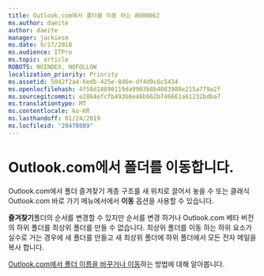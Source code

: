 ```yaml
---
title: Outlook.com에서 폴더를 이동 하는 8000062
ms.author: daeite
author: daeite
manager: jackiesm
ms.date: 9/17/2018
ms.audience: ITPro
ms.topic: article
ROBOTS: NOINDEX, NOFOLLOW
localization_priority: Priority
ms.assetid: 5042f2a4-6edb-425e-8d6e-df4d9c6c5434
ms.openlocfilehash: 4f58d18890119da9903b8b4083988e215a779a2f
ms.sourcegitcommit: e2864efcfb493b6e46b662b746661a61232bdba7
ms.translationtype: MT
ms.contentlocale: ko-KR
ms.lasthandoff: 01/24/2019
ms.locfileid: "29478089"
---
```

# <a name="moving-a-folder-in-outlookcom"></a>Outlook.com에서 폴더를 이동합니다.

Outlook.com에서 폴더 즐겨찾기 계층 구조를 새 위치로 끌어서 놓을 수 또는 클래식 Outlook.com 바로 가기 메뉴에서에서 **이동** 옵션을 사용할 수 있습니다. 
  
**즐겨찾기**폴더의 순서를 변경할 수 있지만 순서를 변경 하거나 Outlook.com 베타 버전의 하위 폴더를 최상위 폴더를 만들 수 없습니다. 최상위 폴더를 이동 하는 하위 요소가 실수로 거는 경우에 새 폴더를 만들고 새 최상위 폴더에 하위 폴더에서 모든 전자 메일을 복사 합니다. 
  
[Outlook.com에서 폴더 이름을 바꾸거나 이동](https://support.office.com/article/c9c66fed-8a7c-426a-afc6-0d46a72080fb)하는 방법에 대해 알아봅니다.
  


